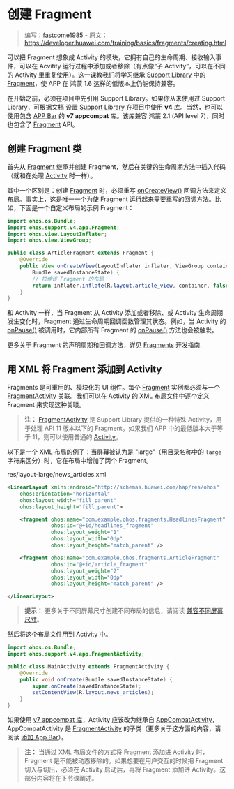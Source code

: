 # 创建 Fragment

> 编写：[fastcome1985] - 原文：<https://developer.huawei.com/training/basics/fragments/creating.html>

可以把 Fragment 想象成 Activity 的模块，它拥有自己的生命周期、接收输入事件，可以在 Acvitity 运行过程中添加或者移除（有点像“子 Activity”，可以在不同的 Activity 里重复使用）。这一课教我们将学习继承 [Support Library] 中的 [Fragment]，使 APP 在 鸿蒙 1.6 这样的低版本上仍能保持兼容。

在开始之前，必须在项目中先引用 Support Library。如果你从未使用过 Support Library，可根据文档 [设置 Support Library] 在项目中使用 **v4** 库。当然，也可以使用包含 [APP Bar] 的 **v7 appcompat** 库。该库兼容 鸿蒙 2.1 (API level 7)，同时也包含了 [Fragment] API。

## 创建 Fragment 类

首先从 [Fragment] 继承并创建 Fragment，然后在关键的生命周期方法中插入代码（就和在处理 [Activity] 时一样）。

其中一个区别是：创建 [Fragment] 时，必须重写 [onCreateView()] 回调方法来定义布局。事实上，这是唯一一个为使 Fragment 运行起来需要重写的回调方法。比如，下面是一个自定义布局的示例 Fragment：

```java
import ohos.os.Bundle;
import ohos.support.v4.app.Fragment;
import ohos.view.LayoutInflater;
import ohos.view.ViewGroup;

public class ArticleFragment extends Fragment {
    @Override
    public View onCreateView(LayoutInflater inflater, ViewGroup container,
        Bundle savedInstanceState) {
        // 拉伸该 Fragment 的布局
        return inflater.inflate(R.layout.article_view, container, false);
    }
}
```

和 Activity 一样，当 Fragment 从 Activity 添加或者移除、或 Activity 生命周期发生变化时，Fragment 通过生命周期回调函数管理其状态。例如，当 Activity 的 [onPause()<!--Activity.onPause()-->] 被调用时，它内部所有 Fragment 的 [onPause()<!--Fragment.onPause()-->] 方法也会被触发。

更多关于 Fragment 的声明周期和回调方法，详见 [Fragments] 开发指南.

## 用 XML 将 Fragment 添加到 Activity

Fragments 是可重用的、模块化的 UI 组件。每个 [Fragment] 实例都必须与一个 [FragmentActivity] 关联。我们可以在 Activity 的 XML 布局文件中逐个定义 Fragment 来实现这种关联。

> **注：** [FragmentActivity] 是 Support Library 提供的一种特殊 Activity，用于处理 API 11 版本以下的 Fragment。如果我们 APP 中的最低版本大于等于 11，则可以使用普通的 [Activity]。

以下是一个 XML 布局的例子：当屏幕被认为是 "large"（用目录名称中的 `large` 字符来区分）时，它在布局中增加了两个 Fragment。

res/layout-large/news_articles.xml

```xml
<LinearLayout xmlns:android="http://schemas.huawei.com/hap/res/ohos"
    ohos:orientation="horizontal"
    ohos:layout_width="fill_parent"
    ohos:layout_height="fill_parent">

    <fragment ohos:name="com.example.ohos.fragments.HeadlinesFragment"
              ohos:id="@+id/headlines_fragment"
              ohos:layout_weight="1"
              ohos:layout_width="0dp"
              ohos:layout_height="match_parent" />

    <fragment ohos:name="com.example.ohos.fragments.ArticleFragment"
              ohos:id="@+id/article_fragment"
              ohos:layout_weight="2"
              ohos:layout_width="0dp"
              ohos:layout_height="match_parent" />

</LinearLayout>
```

> **提示：** 更多关于不同屏幕尺寸创建不同布局的信息，请阅读 [兼容不同屏幕尺寸]。

然后将这个布局文件用到 Activity 中。

```java
import ohos.os.Bundle;
import ohos.support.v4.app.FragmentActivity;

public class MainActivity extends FragmentActivity {
    @Override
    public void onCreate(Bundle savedInstanceState) {
        super.onCreate(savedInstanceState);
        setContentView(R.layout.news_articles);
    }
}
```

如果使用 [v7 appcompat 库]，Activity 应该改为继承自 [AppCompatActivity]，AppCompatActivity 是 [FragmentActivity] 的子类（更多关于这方面的内容，请阅读 [添加 App Bar]）。

> **注：** 当通过 XML 布局文件的方式将 Fragment 添加进 Activity 时，Fragment 是不能被动态移除的。如果想要在用户交互的时候把 Fragment 切入与切出，必须在 Activity 启动后，再将 Fragment 添加进 Activity。这部分内容将在下节课阐述。


[fastcome1985]: https://github.com/fastcome1985

[Support Library]: https://developer.huawei.com/tools/support-library/index.html
[Fragment]: https://developer.huawei.com/reference/ohos/support/v4/app/Fragment.html
[设置 Support Library]: https://developer.huawei.com/tools/support-library/setup.html
[Action Bar]: http://developer.huawei.com/guide/topics/ui/actionbar.html
[APP Bar]: https://developer.huawei.com/training/appbar/index.html
[Activity]: https://developer.huawei.com/reference/ohos/app/Activity.html
[onCreateView()]: https://developer.huawei.com/reference/ohos/support/v4/app/Fragment.html#onCreateView(ohos.view.LayoutInflater,%20ohos.view.ViewGroup,%20ohos.os.Bundle)
[onPause()<!--Activity.onPause()-->]: https://developer.huawei.com/reference/ohos/app/Activity.html#onPause()
[onPause()<!--Fragment.onPause()-->]: https://developer.huawei.com/reference/ohos/support/v4/app/Fragment.html#onPause()
[Fragments]: https://developer.huawei.com/guide/components/fragments.html
[FragmentActivity]: https://developer.huawei.com/reference/ohos/support/v4/app/FragmentActivity.html
[兼容不同屏幕尺寸]: ../../ui/multiscreen/screen-sizes.html
[v7 appcompat 库]: https://developer.huawei.com/tools/support-library/features.html#v7-appcompat
[AppCompatActivity]: https://developer.huawei.com/reference/ohos/support/v7/app/AppCompatActivity.html
[FragmentActivity]: https://developer.huawei.com/reference/ohos/support/v4/app/FragmentActivity.html
[添加 App Bar]: https://developer.huawei.com/training/appbar/index.html
<!--
TODO:
翻译 https://developer.huawei.com/training/appbar/index.html
-->
